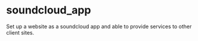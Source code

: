 soundcloud_app
==============

Set up a website as a soundcloud app and able to provide services to other client sites.